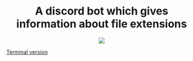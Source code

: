 <h1 align="center">A discord bot which gives information about file extensions</h1>
<p align="center">
<img src="https://user-images.githubusercontent.com/36089310/71481157-c996a380-280d-11ea-9f18-cfe31edc3906.gif">
</p>

<a href="https://github.com/sdushantha/fileinfo" target="_blank">Terminal version</a>